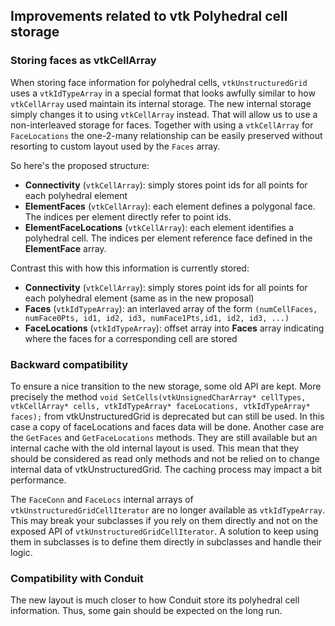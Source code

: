 ## Improvements related to vtk Polyhedral cell storage

###  Storing faces as vtkCellArray

When storing face information for polyhedral cells, `vtkUnstructuredGrid` uses a `vtkIdTypeArray` in a special format that looks awfully similar to how `vtkCellArray` used maintain its internal storage.
The new internal storage simply changes it to using `vtkCellArray` instead.
That will allow us to use a non-interleaved storage for faces. Together with using a `vtkCellArray` for `FaceLocations`  the one-2-many relationship can be easily preserved without resorting to custom layout used by the `Faces` array.

So here's the proposed structure:
* **Connectivity** (`vtkCellArray`): simply stores point ids for all points for each polyhedral element
* **ElementFaces** (`vtkCellArray`): each element defines a polygonal face. The indices per element directly refer to point ids.
* **ElementFaceLocations** (`vtkCellArray`): each element identifies a polyhedral cell. The indices per element reference face defined in the **ElementFace** array.


Contrast this with how this information is currently stored:
* **Connectivity** (`vtkCellArray`): simply stores point ids for all points for each polyhedral element (same as in the new proposal)
* **Faces** (`vtkIdTypeArray`): an interlaved array of the form `(numCellFaces, numFace0Pts, id1, id2, id3, numFace1Pts,id1, id2, id3, ...)`
* **FaceLocations** (`vtkIdTypeArray`): offset array into **Faces** array indicating where the faces for a corresponding cell are stored


### Backward compatibility

To ensure a nice transition to the new storage, some old API are kept.
More precisely the method `void SetCells(vtkUnsignedCharArray* cellTypes, vtkCellArray* cells, vtkIdTypeArray* faceLocations, vtkIdTypeArray* faces);` from vtkUnstructuredGrid is deprecated but can still be used. In this case a copy of faceLocations and faces data will be done.
Another case are the `GetFaces` and  `GetFaceLocations` methods. They are still available  but an internal cache with the old internal layout is used.
This mean that they should be considered as read only methods and not be relied on to change internal data of vtkUnstructuredGrid.
The caching process may impact a bit performance.

The `FaceConn` and `FaceLocs` internal arrays of `vtkUnstructuredGridCellIterator` are no longer available as `vtkIdTypeArray`. This may break your subclasses if you rely on them directly and not on the exposed API of `vtkUnstructuredGridCellIterator`. A solution to keep using them in subclasses is to define them directly in subclasses and handle their logic.


### Compatibility with Conduit

The new layout is much closer to how Conduit store its polyhedral cell information.
Thus, some gain should be expected on the long run.
